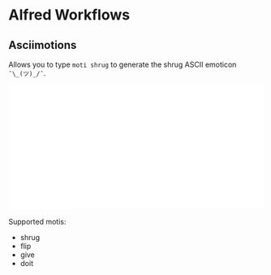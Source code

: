 # Alfred Workflows

## Asciimotions

Allows you to type `moti shrug` to generate the shrug ASCII emoticon `¯\_(ツ)_/¯`.

![asciimotions](https://github.com/luxflux/alfred-workflows/raw/master/images/asciimotions.gif)

Supported motis:
* shrug
* flip
* give
* doit
